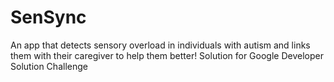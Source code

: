 # SenSync
An app that detects sensory overload in individuals with autism and links them with their caregiver to help them better! Solution for Google Developer Solution Challenge
